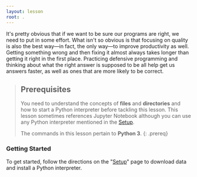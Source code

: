 ```yaml
---
layout: lesson
root: .
---
```


It's pretty obvious that if we want to be sure our programs are right, we need to put in some effort. 
What isn't so obvious is that focusing on quality is also the best way—in fact, the only way—to improve productivity as well. 
Getting something wrong and then fixing it almost always takes longer than getting it right in the first place. 
Practicing defensive programming and thinking about what the right answer is supposed to be all help get us answers faster, as well as ones that are more likely to be correct.

> ## Prerequisites
>
> You need to understand the concepts of **files** and **directories** and how to start a Python
> interpreter before tackling this lesson. This lesson sometimes references Jupyter
> Notebook although you can use any Python interpreter mentioned in the [Setup](setup/).
>
> The commands in this lesson pertain to **Python 3**.
{: .prereq}

### Getting Started
To get started, follow the directions on the "[Setup](setup/)" page to download data
and install a Python interpreter.
